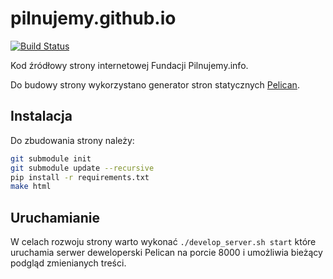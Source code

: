 # pilnujemy.github.io

[![Build Status](https://travis-ci.org/pilnujemy/pilnujemy.github.io.svg?branch=production)](https://travis-ci.org/pilnujemy/pilnujemy.github.io)

Kod źródłowy strony internetowej Fundacji Pilnujemy.info. 

Do budowy strony wykorzystano generator stron statycznych [Pelican](http://getpelican.com/).

## Instalacja ##

Do zbudowania strony należy:

```sh
git submodule init
git submodule update --recursive
pip install -r requirements.txt
make html
```
## Uruchamianie ##

W celach rozwoju strony warto wykonać ```./develop_server.sh start``` które uruchamia serwer deweloperski Pelican na porcie 8000 i umożliwia bieżący podgląd zmienianych treści.
